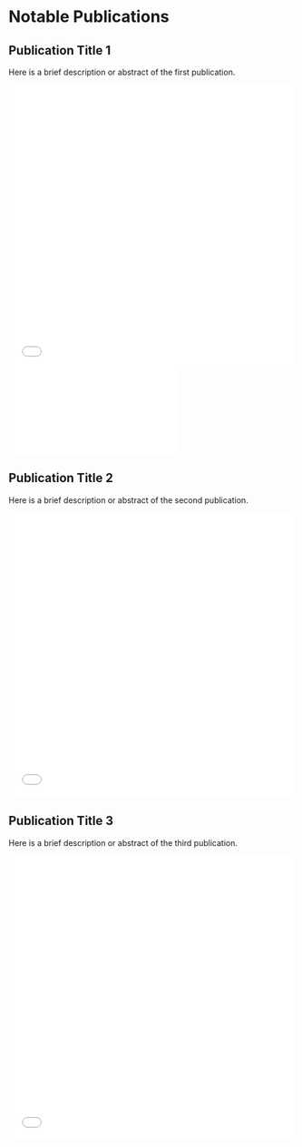 # Notable Publications

## Publication Title 1
Here is a brief description or abstract of the first publication.
<iframe src="publication_pdfs/ILWS.pdf" style="width:100%; height:500px;" frameborder="0"></iframe>

<object data="publication_pdfs/ILWS.pdf" type="application/pdf">
    <embed src="publication_pdfs/ILWS.pdf" type="application/pdf" />
</object>

## Publication Title 2
Here is a brief description or abstract of the second publication.
<iframe src="path/to/publication2.pdf" style="width:100%; height:500px;" frameborder="0"></iframe>

## Publication Title 3
Here is a brief description or abstract of the third publication.
<iframe src="path/to/publication3.pdf" style="width:100%; height:500px;" frameborder="0"></iframe>

<!-- Repeat the pattern for more publications -->

